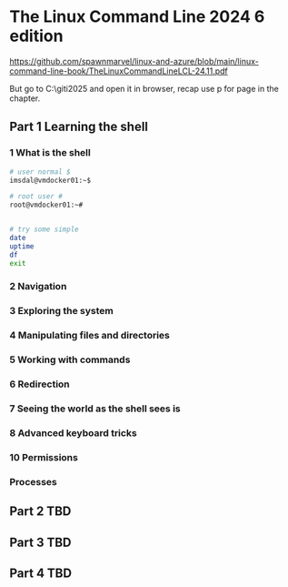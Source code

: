 # The Linux Command Line 2024 6 edition

https://github.com/spawnmarvel/linux-and-azure/blob/main/linux-command-line-book/TheLinuxCommandLineLCL-24.11.pdf

But go to C:\giti2025 and open it in browser, recap use p for page in the chapter.

## Part 1 Learning the shell

### 1 What is the shell

```bash
# user normal $
imsdal@vmdocker01:~$

# root user #
root@vmdocker01:~#


# try some simple
date
uptime
df
exit
```

### 2 Navigation

### 3 Exploring the system

### 4 Manipulating files and directories

### 5 Working with commands

### 6 Redirection

### 7 Seeing the world as the shell sees is

### 8 Advanced keyboard tricks

### 10 Permissions

### Processes

## Part 2 TBD

## Part 3 TBD

## Part 4 TBD
